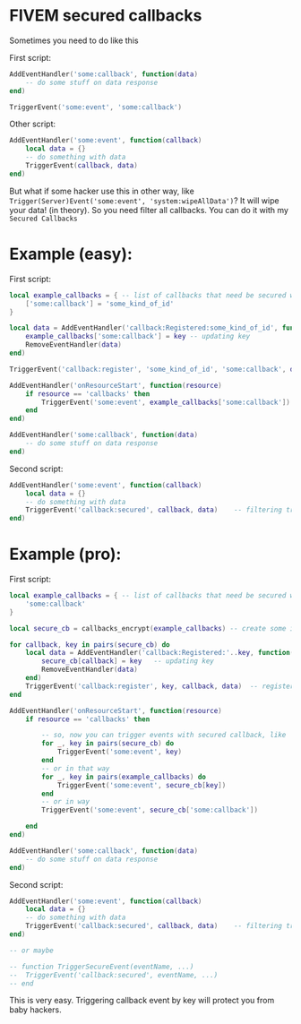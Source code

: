# FIVEM secured callbacks

Sometimes you need to do like this

First script:
```lua
AddEventHandler('some:callback', function(data)
	-- do some stuff on data response
end)

TriggerEvent('some:event', 'some:callback')
```
Other script:
```lua
AddEventHandler('some:event', function(callback)
	local data = {}
	-- do something with data
	TriggerEvent(callback, data)
end)
```

But what if some hacker use this in other way, like `Trigger(Server)Event('some:event', 'system:wipeAllData')`? It will wipe your data! (in theory).
So you need filter all callbacks. You can do it with my `Secured Callbacks`

# Example (easy):

First script:
```lua
local example_callbacks = {	-- list of callbacks that need be secured way triggering
	['some:callback'] = 'some_kind_of_id'
}

local data = AddEventHandler('callback:Registered:some_kind_of_id', function(name, key, data)
	example_callbacks['some:callback'] = key -- updating key
	RemoveEventHandler(data)
end)

TriggerEvent('callback:register', 'some_kind_of_id', 'some:callback', data) -- registering callback

AddEventHandler('onResourceStart', function(resource)
	if resource == 'callbacks' then
		TriggerEvent('some:event', example_callbacks['some:callback'])
	end
end)

AddEventHandler('some:callback', function(data)
	-- do some stuff on data response
end)
```

Second script:
```lua
AddEventHandler('some:event', function(callback)
	local data = {}
	-- do something with data
	TriggerEvent('callback:secured', callback, data)	-- filtering trough callback:secured EventHandler
end)
```

# Example (pro):

First script:
```lua
local example_callbacks = {	-- list of callbacks that need be secured way triggering
	'some:callback'
}

local secure_cb = callbacks_encrypt(example_callbacks) -- create some identification keys for handle register results

for callback, key in pairs(secure_cb) do
	local data = AddEventHandler('callback:Registered:'..key, function(name, key, data)
		secure_cb[callback] = key	-- updating key
		RemoveEventHandler(data)
	end)
	TriggerEvent('callback:register', key, callback, data)	-- registering callbacks
end

AddEventHandler('onResourceStart', function(resource)
	if resource == 'callbacks' then

		-- so, now you can trigger events with secured callback, like
		for _, key in pairs(secure_cb) do
			TriggerEvent('some:event', key)
		end
		-- or in that way
		for _, key in pairs(example_callbacks) do
			TriggerEvent('some:event', secure_cb[key])
		end
		-- or in way
		TriggerEvent('some:event', secure_cb['some:callback'])

	end
end)

AddEventHandler('some:callback', function(data)
	-- do some stuff on data response
end)
```

Second script:
```lua
AddEventHandler('some:event', function(callback)
	local data = {}
	-- do something with data
	TriggerEvent('callback:secured', callback, data)	-- filtering trough callback:secured EventHandler
end)

-- or maybe

-- function TriggerSecureEvent(eventName, ...)
--	TriggerEvent('callback:secured', eventName, ...)
-- end
```

This is very easy. Triggering callback event by key will protect you from baby hackers.